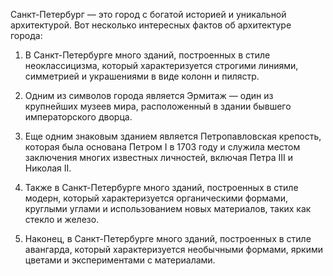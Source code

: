 Санкт-Петербург — это город с богатой историей и уникальной архитектурой. Вот несколько интересных фактов об архитектуре города:

1. В Санкт-Петербурге много зданий, построенных в стиле неоклассицизма, который характеризуется строгими линиями, симметрией и украшениями в виде колонн и пилястр.

2. Одним из символов города является Эрмитаж — один из крупнейших музеев мира, расположенный в здании бывшего императорского дворца.

3. Еще одним знаковым зданием является Петропавловская крепость, которая была основана Петром I в 1703 году и служила местом заключения многих известных личностей, включая Петра III и Николая II.

4. Также в Санкт-Петербурге много зданий, построенных в стиле модерн, который характеризуется органическими формами, круглыми углами и использованием новых материалов, таких как стекло и железо.

5. Наконец, в Санкт-Петербурге много зданий, построенных в стиле авангарда, который характеризуется необычными формами, яркими цветами и экспериментами с материалами.
